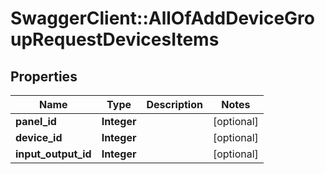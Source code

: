 # SwaggerClient::AllOfAddDeviceGroupRequestDevicesItems

## Properties
Name | Type | Description | Notes
------------ | ------------- | ------------- | -------------
**panel_id** | **Integer** |  | [optional] 
**device_id** | **Integer** |  | [optional] 
**input_output_id** | **Integer** |  | [optional] 

